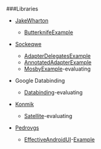 ###Libraries
- [JakeWharton](https://github.com/JakeWharton)
     - [Butterknife](https://github.com/JakeWharton/butterknife)[Example](https://github.com/JakeWharton/butterknife)

- [Sockeqwe](https://github.com/sockeqwe)
     - [AdapterDelegates](https://github.com/sockeqwe/adapterDelegates)[Example](https://github.com/sockeqwe/adapterDelegates)
     - [AnnotatedAdapter](https://github.com/sockeqwe/annotatedAdapter)[Example](https://github.com/sockeqwe/annotatedAdapter)
     - [Mosby](https://yougithub.com/sockeqwe/mosby)[Example](https://github.com/sockeqwe/mosby)-evaluating

- Google Databinding
     - [Databinding](https://developer.android.com/tools/data-binding/guide.html)-evaluating

- [Konmik](https://github.com/konmik)
     - [Satellite](https://github.com/konmik/satellite)-evaluating

- [Pedrovgs](https://github.com/pedrovgs)
     - [EffectiveAndroidUI](https://github.com/pedrovgs/EffectiveAndroidUI/)-[Example](https://github.com/ersin-ertan/android-ui/tree/master/effectiveandroidui)
